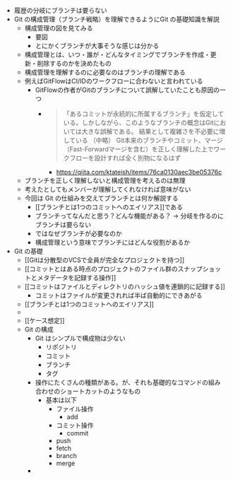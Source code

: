 - 履歴の分岐にブランチは要らない
- Git の構成管理（ブランチ戦略）を理解できるようにGit の基礎知識を解説
	- 構成管理の図を見てみる
		- 要図
		- とにかくブランチが大事そうな感じは分かる
	- 構成管理とは、いつ・誰が・どんなタイミングでブランチを作成・更新・削除するのかを決めたもの
	- 構成管理を理解するのに必要なのはブランチの理解である
	- 例えばGitFlowはCI/IDのワークフローに合わないと言われている
		- GitFlowの作者がGitのブランチについて誤解していたことも原因の一つ
			- > 「あるコミットが永続的に所属するブランチ」を仮定している。しかしながら、このようなブランチの概念はGitにおいては大きな誤解である。
			  結果として複雑さを不必要に増している
			  （中略）
			  Git本来のブランチやコミット、マージ（Fast-Forwardマージを含む）を正しく理解した上でワークフローを設計すれば全く別物になるはず
				- https://qiita.com/ktateish/items/76ca0130aec3be05376c
	- ブランチを正しく理解しないと構成管理を考えるのは無理
	- 考えたとしてもメンバーが理解してくれなければ意味がない
	- 今回は Git の仕組みを交えてブランチとは何か解説する
		- [[ブランチとは1つのコミットへのエイリアス]]である
		- ブランチってなんだと思う？どんな機能がある？
		  → 分岐を作るのにブランチは要らない
		- ではなぜブランチが必要なのか
		- 構成管理という意味でブランチにはどんな役割があるか
- Git の基礎
	- [[Gitは分散型のVCSで全員が完全なプロジェクトを持つ]]
	- [[コミットとはある時点のプロジェクトのファイル群のスナップショットとメタデータを記録する操作]]
	- [[コミットはファイルとディレクトリのハッシュ値を連鎖的に記録する]]
		- コミットはファイルが変更されれば半ば自動的にできあがる
	- [[ブランチとは1つのコミットへのエイリアス]]
	-
	- [[ケース想定]]
	- Git の構成
		- Git はシンプルで構成物は少ない
			- リポジトリ
			- コミット
			- ブランチ
			- タグ
		- 操作にたくさんの種類がある。が、それも基礎的なコマンドの組み合わせのショートカットのようなもの
			- 基本は以下
				- ファイル操作
					- add
				- コミット操作
					- commit
				- push
				- fetch
				- branch
				- merge
		-